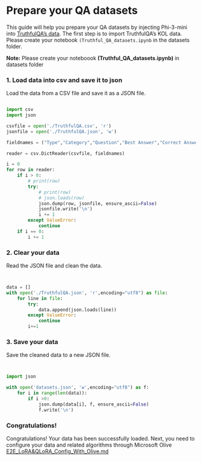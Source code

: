 # **Prepare your QA datasets**

This guide will help you prepare your QA datasets by injecting Phi-3-mini into [TruthfulQA’s data](https://github.com/sylinrl/TruthfulQA). The first step is to import TruthfulQA’s KOL data. Please create your notebook `(Truthful_QA_datasets.ipynb` in the datasets folder.

**Note:** Please create your noteboook **(Truthful_QA_datasets.ipynb)** in datasets folder


### **1. Load  data into csv and save it to json**

Load the data from a CSV file and save it as a JSON file.

```python

import csv
import json

csvfile = open('./TruthfulQA.csv', 'r')
jsonfile = open('./TruthfulQA.json', 'w')

fieldnames = ("Type","Category","Question","Best Answer","Correct Answers","Incorrect Answers","Source")

reader = csv.DictReader(csvfile, fieldnames)

i = 0
for row in reader:
    if i > 0:
        # print(row)
        try:
            # print(row)
            # json.loads(row)
            json.dump(row, jsonfile, ensure_ascii=False)
            jsonfile.write('\n')
            i += 1
        except ValueError:
            continue
    if i == 0:
        i += 1


```

### **2. Clear your data**

 Read the JSON file and clean the data.


```python


data = []
with open('./TruthfulQA.json', 'r',encoding="utf8") as file:
    for line in file:
        try:
            data.append(json.loads(line))
        except ValueError:
            continue
        i+=1


```

### **3. Save your data**

Save the cleaned data to a new JSON file.

```python


import json

with open('datasets.json', 'w',encoding="utf8") as f:
    for i in range(len(data)):
        if i >0:
            json.dump(data[i], f, ensure_ascii=False)
            f.write('\n')


```



### **Congratulations!**  

Congratulations! Your data has been successfully loaded. Next, you need to configure your data and related algorithms through Microsoft Olive [E2E_LoRA&QLoRA_Config_With_Olive.md](03.E2E_LoRA&QLoRA_Config_With_Olive.md)

   
